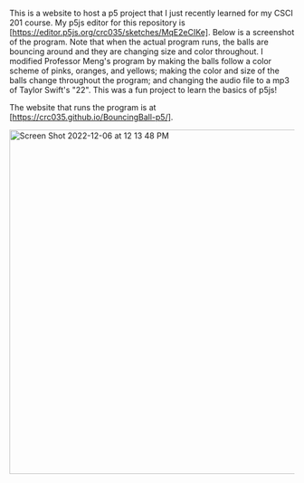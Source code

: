 This is a website to host a p5 project that I just recently learned for my CSCI 201 course. My p5js editor for this repository is [https://editor.p5js.org/crc035/sketches/MqE2eCIKe]. Below is a screenshot of the program. Note that when the actual program runs, the balls are bouncing around and they are changing size and color throughout. I modified Professor Meng's program by making the balls follow a color scheme of pinks, oranges, and yellows; making the color and size of the balls change throughout the program; and changing the audio file to a mp3 of Taylor Swift's "22". This was a fun project to learn the basics of p5js!

The website that runs the program is at [https://crc035.github.io/BouncingBall-p5/].

<img width="609" alt="Screen Shot 2022-12-06 at 12 13 48 PM" src="https://user-images.githubusercontent.com/119957125/205979122-67307888-fe78-4735-bee5-de2528b97c16.png">
